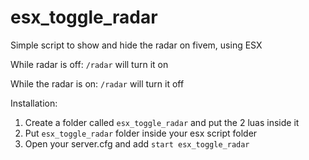 # esx_toggle_radar
Simple script to show and hide the radar on fivem, using ESX

While radar is off:
`/radar` will turn it on

While the radar is on:
`/radar` will turn it off

Installation:
1. Create a folder called `esx_toggle_radar` and put the 2 luas inside it
2. Put `esx_toggle_radar` folder inside your esx script folder
3. Open your server.cfg and add `start esx_toggle_radar`
